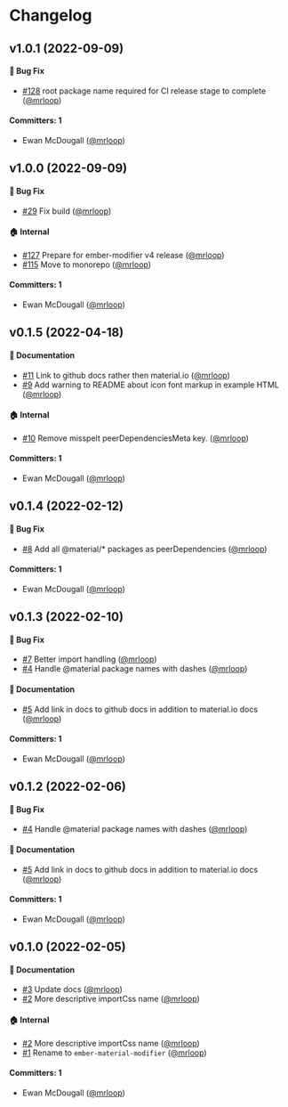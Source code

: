 # Changelog







## v1.0.1 (2022-09-09)

#### :bug: Bug Fix
* [#128](https://github.com/mrloop/ember-material-modifier/pull/128) root package name required for CI release stage to complete ([@mrloop](https://github.com/mrloop))

#### Committers: 1
- Ewan McDougall ([@mrloop](https://github.com/mrloop))

## v1.0.0 (2022-09-09)

#### :bug: Bug Fix
* [#29](https://github.com/mrloop/ember-material-modifier/pull/29) Fix build ([@mrloop](https://github.com/mrloop))

#### :house: Internal
* [#127](https://github.com/mrloop/ember-material-modifier/pull/127) Prepare for ember-modifier v4 release ([@mrloop](https://github.com/mrloop))
* [#115](https://github.com/mrloop/ember-material-modifier/pull/115) Move to monorepo ([@mrloop](https://github.com/mrloop))

#### Committers: 1
- Ewan McDougall ([@mrloop](https://github.com/mrloop))

## v0.1.5 (2022-04-18)

#### :memo: Documentation
* [#11](https://github.com/mrloop/ember-material-modifier/pull/11) Link to github docs rather then material.io ([@mrloop](https://github.com/mrloop))
* [#9](https://github.com/mrloop/ember-material-modifier/pull/9) Add warning to README about icon font markup in example HTML ([@mrloop](https://github.com/mrloop))

#### :house: Internal
* [#10](https://github.com/mrloop/ember-material-modifier/pull/10) Remove misspelt peerDependenciesMeta key. ([@mrloop](https://github.com/mrloop))

#### Committers: 1
- Ewan McDougall ([@mrloop](https://github.com/mrloop))

## v0.1.4 (2022-02-12)

#### :bug: Bug Fix
* [#8](https://github.com/mrloop/ember-material-modifier/pull/8) Add all @material/* packages as peerDependencies ([@mrloop](https://github.com/mrloop))

#### Committers: 1
- Ewan McDougall ([@mrloop](https://github.com/mrloop))

## v0.1.3 (2022-02-10)

#### :bug: Bug Fix
* [#7](https://github.com/mrloop/ember-material-modifier/pull/7) Better import handling ([@mrloop](https://github.com/mrloop))
* [#4](https://github.com/mrloop/ember-material-modifier/pull/4) Handle @material package names with dashes ([@mrloop](https://github.com/mrloop))

#### :memo: Documentation
* [#5](https://github.com/mrloop/ember-material-modifier/pull/5) Add link in docs to github docs in addition to material.io docs ([@mrloop](https://github.com/mrloop))

#### Committers: 1
- Ewan McDougall ([@mrloop](https://github.com/mrloop))

## v0.1.2 (2022-02-06)

#### :bug: Bug Fix
* [#4](https://github.com/mrloop/ember-material-modifier/pull/4) Handle @material package names with dashes ([@mrloop](https://github.com/mrloop))

#### :memo: Documentation
* [#5](https://github.com/mrloop/ember-material-modifier/pull/5) Add link in docs to github docs in addition to material.io docs ([@mrloop](https://github.com/mrloop))

#### Committers: 1
- Ewan McDougall ([@mrloop](https://github.com/mrloop))

## v0.1.0 (2022-02-05)

#### :memo: Documentation
* [#3](https://github.com/mrloop/ember-material-modifier/pull/3) Update docs ([@mrloop](https://github.com/mrloop))
* [#2](https://github.com/mrloop/ember-material-modifier/pull/2) More descriptive importCss name ([@mrloop](https://github.com/mrloop))

#### :house: Internal
* [#2](https://github.com/mrloop/ember-material-modifier/pull/2) More descriptive importCss name ([@mrloop](https://github.com/mrloop))
* [#1](https://github.com/mrloop/ember-material-modifier/pull/1) Rename to `ember-material-modifier` ([@mrloop](https://github.com/mrloop))

#### Committers: 1
- Ewan McDougall ([@mrloop](https://github.com/mrloop))
